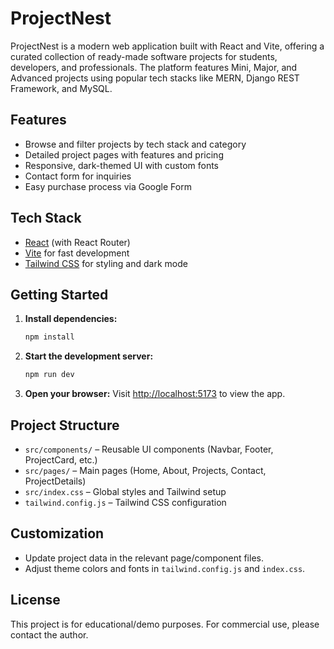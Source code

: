 # ProjectNest 

ProjectNest  is a modern web application built with React and Vite, offering a curated collection of ready-made software projects for students, developers, and professionals. The platform features Mini, Major, and Advanced projects using popular tech stacks like MERN, Django REST Framework, and MySQL.

## Features

- Browse and filter projects by tech stack and category
- Detailed project pages with features and pricing
- Responsive, dark-themed UI with custom fonts
- Contact form for inquiries
- Easy purchase process via Google Form

## Tech Stack

- [React](https://react.dev/) (with React Router)
- [Vite](https://vitejs.dev/) for fast development
- [Tailwind CSS](https://tailwindcss.com/) for styling and dark mode

## Getting Started

1. **Install dependencies:**

   ```sh
   npm install
   ```

2. **Start the development server:**

   ```sh
   npm run dev
   ```

3. **Open your browser:**
   Visit [http://localhost:5173](http://localhost:5173) to view the app.

## Project Structure

- `src/components/` – Reusable UI components (Navbar, Footer, ProjectCard, etc.)
- `src/pages/` – Main pages (Home, About, Projects, Contact, ProjectDetails)
- `src/index.css` – Global styles and Tailwind setup
- `tailwind.config.js` – Tailwind CSS configuration

## Customization

- Update project data in the relevant page/component files.
- Adjust theme colors and fonts in `tailwind.config.js` and `index.css`.

## License

This project is for educational/demo purposes. For commercial use, please contact the author.
